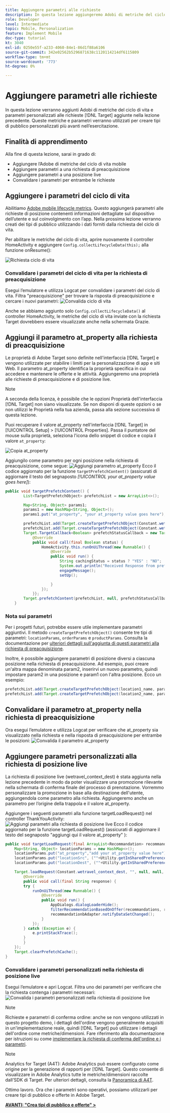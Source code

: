 ```yaml
---
title: Aggiungere parametri alle richieste
description: In questa lezione aggiungeremo Adobi di metriche del ciclo di vita e parametri personalizzati alle richieste Target aggiunte nella lezione precedente. Queste metriche e parametri verranno utilizzati per creare tipi di pubblico personalizzati più avanti nell’esercitazione.
role: Developer
level: Intermediate
topic: Mobile, Personalization
feature: Implement Mobile
doc-type: tutorial
kt: 3040
exl-id: 0250e55f-a233-4060-84e1-86d1f88a6106
source-git-commit: 342e02562b5296871638c1120114214df6115809
workflow-type: tm+mt
source-wordcount: '773'
ht-degree: 0%

---
```


# Aggiungere parametri alle richieste

In questa lezione verranno aggiunti Adobi di metriche del ciclo di vita e parametri personalizzati alle richieste [!DNL Target] aggiunte nella lezione precedente. Queste metriche e parametri verranno utilizzati per creare tipi di pubblico personalizzati più avanti nell’esercitazione.

## Finalità di apprendimento

Alla fine di questa lezione, sarai in grado di:

* Aggiungere l’Adobe di metriche del ciclo di vita mobile
* Aggiungere parametri a una richiesta di preacquisizione
* Aggiungere parametri a una posizione live
* Convalidare i parametri per entrambe le richieste

## Aggiungere i parametri del ciclo di vita

Abilitiamo [Adobe mobile lifecycle metrics](https://experienceleague.adobe.com/docs/mobile-services/android/metrics.html?lang=en). Questo aggiungerà parametri alle richieste di posizione contenenti informazioni dettagliate sul dispositivo dell’utente e sul coinvolgimento con l’app. Nella prossima lezione verranno creati dei tipi di pubblico utilizzando i dati forniti dalla richiesta del ciclo di vita.

Per abilitare le metriche del ciclo di vita, aprire nuovamente il controller HomeActivity e aggiungere `Config.collectLifecycleData(this);` alla funzione onResume():

![Richiesta ciclo di vita](assets/lifecycle_code.jpg)

### Convalidare i parametri del ciclo di vita per la richiesta di preacquisizione

Esegui l’emulatore e utilizza Logcat per convalidare i parametri del ciclo di vita. Filtra &quot;preacquisizione&quot; per trovare la risposta di preacquisizione e cercare i nuovi parametri:
![Convalida ciclo di vita](assets/lifecycle_validation.jpg)

Anche se abbiamo aggiunto solo `Config.collectLifecycleData()` al controller HomeActivity, le metriche del ciclo di vita inviate con la richiesta Target dovrebbero essere visualizzate anche nella schermata Grazie.

## Aggiungi il parametro at_property alla richiesta di preacquisizione

Le proprietà di Adobe Target sono definite nell&#39;interfaccia [!DNL Target] e vengono utilizzate per stabilire i limiti per la personalizzazione di app e siti Web. Il parametro at_property identifica la proprietà specifica in cui accedere e mantenere le offerte e le attività. Aggiungeremo una proprietà alle richieste di preacquisizione e di posizione live.

>[!NOTE]
>
>A seconda della licenza, è possibile che le opzioni Proprietà dell&#39;interfaccia [!DNL Target] non siano visualizzate. Se non disponi di queste opzioni o se non utilizzi le Proprietà nella tua azienda, passa alla sezione successiva di questa lezione.

Puoi recuperare il valore at_property nell&#39;interfaccia [!DNL Target] in [!UICONTROL Setup] > [!UICONTROL Properties].  Passa il puntatore del mouse sulla proprietà, seleziona l&#39;icona dello snippet di codice e copia il valore `at_property`:

![Copia at_property](assets/at_property_interface.jpg)

Aggiungilo come parametro per ogni posizione nella richiesta di preacquisizione, come segue:
![Aggiungi parametro at_property](assets/params_at_property.jpg)
Ecco il codice aggiornato per la funzione `targetPrefetchContent()` (assicurati di aggiornare il testo del segnaposto _[!UICONTROL your at_property value goes here]_):

```java
public void targetPrefetchContent() {
        List<TargetPrefetchObject> prefetchList = new ArrayList<>();

        Map<String, Object> params1;
        params1 = new HashMap<String, Object>();
        params1.put("at_property", "your at_property value goes here");

        prefetchList.add(Target.createTargetPrefetchObject(Constant.wetravel_engage_home, params1));
        prefetchList.add(Target.createTargetPrefetchObject(Constant.wetravel_engage_search, params1));
        Target.TargetCallback<Boolean> prefetchStatusCallback = new Target.TargetCallback<Boolean>() {
            @Override
            public void call(final Boolean status) {
                HomeActivity.this.runOnUiThread(new Runnable() {
                    @Override
                    public void run() {
                        String cachingStatus = status ? "YES" : "NO";
                        System.out.println("Received Response from prefetch : " + cachingStatus);
                        engageMessage();
                        setUp();

                    }
                });
            }};
        Target.prefetchContent(prefetchList, null, prefetchStatusCallback);
    }
```

### Nota sui parametri

Per i progetti futuri, potrebbe essere utile implementare parametri aggiuntivi. Il metodo `createTargetPrefetchObject()` consente tre tipi di parametri: `locationParams`, `orderParams` e `productParams`. Consulta la documentazione per [ulteriori dettagli sull&#39;aggiunta di questi parametri alla richiesta di preacquisizione](https://experienceleague.adobe.com/docs/mobile-services/android/target-android/c-mob-target-prefetch-android.html?lang=en).

Inoltre, è possibile aggiungere parametri di posizione diversi a ciascuna posizione nella richiesta di preacquisizione. Ad esempio, puoi creare un&#39;altra mappa denominata param2, inserirvi un nuovo parametro, quindi impostare param2 in una posizione e param1 con l&#39;altra posizione. Ecco un esempio:

```java
prefetchList.add(Target.createTargetPrefetchObject(location1_name, params1);
prefetchList.add(Target.createTargetPrefetchObject(location2_name, params2);
```

## Convalidare il parametro at_property nella richiesta di preacquisizione

Ora esegui l’emulatore e utilizza Logcat per verificare che at_property sia visualizzato nella richiesta e nella risposta di preacquisizione per entrambe le posizioni:
![Convalida il parametro at_property](assets/parameters_at_property_validation.jpg)

## Aggiungere parametri personalizzati alla richiesta di posizione live

La richiesta di posizione live (wetravel_context_dest) è stata aggiunta nella lezione precedente in modo da poter visualizzare una promozione rilevante nella schermata di conferma finale del processo di prenotazione. Vorremmo personalizzare la promozione in base alla destinazione dell&#39;utente, aggiungendola come parametro alla richiesta. Aggiungeremo anche un parametro per l’origine della trappola e il valore at_property.

Aggiungere i seguenti parametri alla funzione targetLoadRequest() nel controller ThankYouActivity:
![Aggiungi parametri alla richiesta di posizione live](assets/parameters_live_location.jpg)
Ecco il codice aggiornato per la funzione targetLoadRequest() (assicurati di aggiornare il testo del segnaposto &quot;aggiungi qui il valore at_property&quot; ):

```java
public void targetLoadRequest(final ArrayList<Recommandation> recommandations) {
    Map<String, Object> locationParams = new HashMap<>();
    locationParams.put("at_property","add your at_property value here");
    locationParams.put("locationSrc", (""+Utility.getInSharedPreference(ThankYouActivity.this,Constant.departure,"")));
    locationParams.put("locationDest", (""+Utility.getInSharedPreference(ThankYouActivity.this,Constant.destination,"")));

    Target.loadRequest(Constant.wetravel_context_dest, "", null, null, locationParams, new Target.TargetCallback<String>() {
        @Override
        public void call(final String response) {
        try {
            runOnUiThread(new Runnable() {
                @Override
                public void run() {
                    AppDialogs.dialogLoaderHide();
                    filterRecommendationBasedOnOffer(recommandations, response);
                    recommandationbAdapter.notifyDataSetChanged();
                }
            });
        } catch (Exception e) {
            e.printStackTrace();
        }
        }
    });
    Target.clearPrefetchCache();
}
```

### Convalidare i parametri personalizzati nella richiesta di posizione live

Esegui l’emulatore e apri Logcat. Filtra uno dei parametri per verificare che la richiesta contenga i parametri necessari:
![Convalida i parametri personalizzati nella richiesta di posizione live](assets/parameters_live_location_validation.jpg)

>[!NOTE]
>
>Richieste e parametri di conferma ordine: anche se non vengono utilizzati in questo progetto demo, i dettagli dell&#39;ordine vengono generalmente acquisiti in un&#39;implementazione reale, quindi [!DNL Target] può utilizzare i dettagli dell&#39;ordine come metriche/dimensioni. Fare riferimento alla documentazione per istruzioni su come [implementare la richiesta di conferma dell&#39;ordine e i parametri](https://experienceleague.adobe.com/docs/mobile-services/android/target-android/c-target-methods.html?lang=en).

>[!NOTE]
>
>Analytics for Target (A4T): Adobe Analytics può essere configurato come origine per la generazione di rapporti per [!DNL Target]. Questo consente di visualizzare in Adobe Analytics tutte le metriche/dimensioni raccolte dall’SDK di Target. Per ulteriori dettagli, consulta la [Panoramica di A4T](https://experienceleague.adobe.com/docs/target/using/integrate/a4t/a4t.html?lang=en).

Ottimo lavoro. Ora che i parametri sono operativi, possiamo utilizzarli per creare tipi di pubblico e offerte in Adobe Target.

**[AVANTI: &quot;Crea tipi di pubblico e offerte&quot; >](create-audiences-and-offers.md)**
